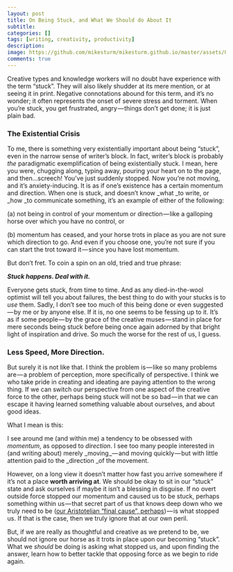 ```yaml
---
layout: post
title: On Being Stuck, and What We Should do About It
subtitle: 
categories: []
tags: [writing, creativity, productivity]
description: 
image: https://github.com/mikesturm/mikesturm.github.io/master/assets/Quixote.jpg
comments: true
---
```




Creative types and knowledge workers will no doubt have experience with the term “stuck”. They will also likely shudder at its mere mention, or at seeing it in print. Negative connotations abound for this term, and it’s no wonder; it often represents the onset of severe stress and torment. When you’re stuck, you get frustrated, angry — things don’t get done; it is just plain bad.

### The Existential Crisis

To me, there is something very existentially important about being “stuck”, even in the narrow sense of writer’s block. In fact, writer’s block is probably _the_ paradigmatic exemplification of being existentially stuck. I mean, here you were, chugging along, typing away, pouring your heart on to the page, and then…screech! You’ve just suddenly stopped. Now you’re not moving, and it’s anxiety-inducing. It is as if one’s existence has a certain momentum and direction. When one is stuck, and doesn’t know _what _to write, or _how _to communicate something, it’s an example of either of the following:

(a) not being in control of your momentum or direction — like a galloping horse over which you have no control, or

(b) momentum has ceased, and your horse trots in place as you are not sure which direction to go. And even if you choose one, you’re not sure if you can start the trot toward it — since you have lost momentum.

But don’t fret. To coin a spin on an old, tried and true phrase:


***Stuck happens. Deal with it.***

Everyone gets stuck, from time to time. And as any died-in-the-wool optimist will tell you about failures, the best thing to do with your stucks is to _use_ them. Sadly, I don’t see too much of this being done or even suggested — by me or by anyone else. If it is, no one seems to be fessing up to it. It’s as if some people — by the grace of the creative muses — stand in place for mere seconds being stuck before being once again adorned by that bright light of inspiration and drive. So much the worse for the rest of us, I guess.

### Less Speed, More Direction.

But surely it is not like that. I think the problem is — like so many problems are — a problem of perception, more specifically of perspective. I think we who take pride in creating and ideating are paying attention to the wrong thing. If we can switch our perspective from one aspect of the creative force to the other, perhaps being stuck will not be so bad — in that we can escape it having learned something valuable about ourselves, and about good ideas.

What I mean is this:

I see around me (and within me) a tendency to be obsessed with _momentum_, as opposed to _direction_. I see too many people interested in (and writing about) merely _moving _— and moving quickly — but with little attention paid to the _direction _of the movement.

However, on a long view it doesn’t matter how fast you arrive somewhere if it’s not a place **worth arriving at**. We should be okay to sit in our “stuck” state and ask ourselves if maybe it isn’t a blessing in disguise. If no overt outside force stopped our momentum and caused us to be stuck, perhaps something within us — that secret part of us that knows deep down who we truly need to be ([our Aristotelian “final cause”, perhaps][1]) — is what stopped us. If that is the case, then we truly ignore that at our own peril.

   [1]: http://wiki.43folders.com/index.php/Happiness

But, if we are really as thoughtful and creative as we pretend to be, we should not ignore our horse as it trots in place upon our becoming “stuck”. What we _should_ be doing is asking what stopped us, and upon finding the answer, learn how to better tackle that opposing force as we begin to ride again.


